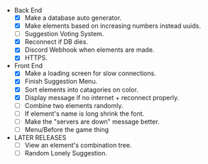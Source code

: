 - Back End
    - [X] Make a database auto generator.
    - [X] Make elements based on increasing numbers instead uuids.
    - [ ] Suggestion Voting System.
    - [X] Reconnect if DB dies.
    - [X] Discord Webhook when elements are made.
    - [X] HTTPS.
- Front End
    - [X] Make a loading screen for slow connections.
    - [X] Finish Suggestion Menu.
    - [X] Sort elements into catagories on color.
    - [X] Display message if no internet + reconnect properly.
    - [ ] Combine two elements randomly.
    - [ ] If element's name is long shrink the font.
    - [ ] Make the "servers are down" message better.
    - [ ] Menu/Before the game thing

- LATER RELEASES
    - [ ] View an element's combination tree.
    - [ ] Random Lonely Suggestion.
